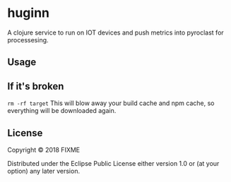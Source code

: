 # huginn

A clojure service to run on IOT devices and push metrics into pyroclast for processesing.

## Usage


## If it's broken
`rm -rf target` This will blow away your build cache and npm cache, so everything will
be downloaded again.

## License

Copyright © 2018 FIXME

Distributed under the Eclipse Public License either version 1.0 or (at
your option) any later version.

